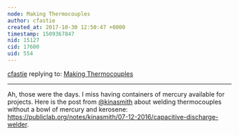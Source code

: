 ```yaml
---
node: Making Thermocouples
author: cfastie
created_at: 2017-10-30 12:50:47 +0000
timestamp: 1509367847
nid: 15127
cid: 17600
uid: 554
---
```




[cfastie](../profile/cfastie) replying to: [Making Thermocouples](../notes/Vern/10-30-2017/making-thermocouples)

----
Ah, those were the days. I miss having containers of mercury available for projects. Here is the post from [@kinasmith](/profile/kinasmith) about welding thermocouples without a bowl of mercury and kerosene: https://publiclab.org/notes/kinasmith/07-12-2016/capacitive-discharge-welder. 